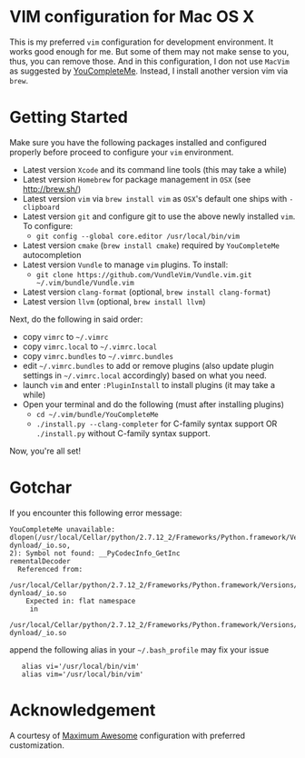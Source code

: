 # VIM configuration for Mac OS X

This is my preferred `vim` configuration for development environment. It works good enough for me.
But some of them may not make sense to you, thus, you can remove those. And in this configuration,
I don not use `MacVim` as suggested by 
[YouCompleteMe](https://github.com/Valloric/YouCompleteMe#mac-os-x). Instead, I install another
version vim via `brew`.

# Getting Started

Make sure you have the following packages installed and configured properly before proceed to
configure your `vim` environment.

+ Latest version `Xcode` and its command line tools (this may take a while)
+ Latest version `Homebrew` for package management in `OSX` (see http://brew.sh/)
+ Latest version `vim` via `brew install vim` as `OSX`'s default one ships with `-clipboard`
+ Latest version `git` and configure git to use the above newly installed `vim`. To configure:
    - `git config --global core.editor /usr/local/bin/vim`
+ Latest version `cmake` (`brew install cmake`) required by `YouCompleteMe` autocompletion
+ Latest version `Vundle` to manage `vim` plugins. To install:
    - `git clone https://github.com/VundleVim/Vundle.vim.git ~/.vim/bundle/Vundle.vim`
+ Latest version `clang-format` (optional, `brew install clang-format`)
+ Latest version `llvm` (optional, `brew install llvm`)

Next, do the following in said order:

+ copy `vimrc` to `~/.vimrc`
+ copy `vimrc.local` to `~/.vimrc.local`
+ copy `vimrc.bundles` to `~/.vimrc.bundles`
+ edit `~/.vimrc.bundles` to add or remove plugins (also update plugin settings in `~/.vimrc.local`
  accordingly) based on what you need.
+ launch `vim` and enter `:PluginInstall` to install plugins (it may take a while)
+ Open your terminal and do the following (must after installing plugins)
    - `cd ~/.vim/bundle/YouCompleteMe`
    - `./install.py --clang-completer` for C-family syntax support OR `./install.py` without
      C-family syntax support.

Now, you're all set!

# Gotchar

If you encounter this following error message:

```
YouCompleteMe unavailable:
dlopen(/usr/local/Cellar/python/2.7.12_2/Frameworks/Python.framework/Versions/2.7/lib/python2.7/lib-dynload/_io.so,
2): Symbol not found: __PyCodecInfo_GetInc
rementalDecoder
  Referenced from:
  /usr/local/Cellar/python/2.7.12_2/Frameworks/Python.framework/Versions/2.7/lib/python2.7/lib-dynload/_io.so
    Expected in: flat namespace
     in
     /usr/local/Cellar/python/2.7.12_2/Frameworks/Python.framework/Versions/2.7/lib/python2.7/lib-dynload/_io.so
```

append the following alias in your `~/.bash_profile` may fix your issue

```
   alias vi='/usr/local/bin/vim'
   alias vim='/usr/local/bin/vim'
```

# Acknowledgement

A courtesy of [Maximum Awesome](https://github.com/square/maximum-awesome)
configuration with preferred customization.
